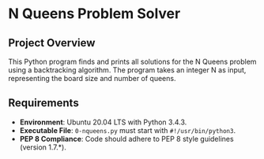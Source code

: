 # N Queens Problem Solver

## Project Overview
This Python program finds and prints all solutions for the N Queens problem using a backtracking algorithm. The program takes an integer N as input, representing the board size and number of queens.

## Requirements
- **Environment**: Ubuntu 20.04 LTS with Python 3.4.3.
- **Executable File**: `0-nqueens.py` must start with `#!/usr/bin/python3`.
- **PEP 8 Compliance**: Code should adhere to PEP 8 style guidelines (version 1.7.*).


